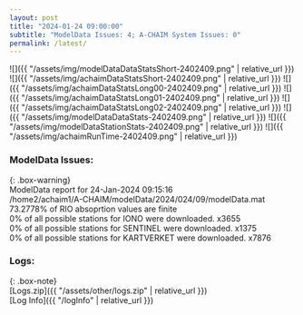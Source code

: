 ```yaml
---
layout: post
title: "2024-01-24 09:00:00"
subtitle: "ModelData Issues: 4; A-CHAIM System Issues: 0"
permalink: /latest/
---
```


![]({{ "/assets/img/modelDataDataStatsShort-2402409.png" | relative_url }})
![]({{ "/assets/img/achaimDataStatsShort-2402409.png" | relative_url }})
![]({{ "/assets/img/achaimDataStatsLong00-2402409.png" | relative_url }})
![]({{ "/assets/img/achaimDataStatsLong01-2402409.png" | relative_url }})
![]({{ "/assets/img/achaimDataStatsLong02-2402409.png" | relative_url }})
![]({{ "/assets/img/modelDataDataStats-2402409.png" | relative_url }})
![]({{ "/assets/img/modelDataStationStats-2402409.png" | relative_url }})
![]({{ "/assets/img/achaimRunTime-2402409.png" | relative_url }})


### ModelData Issues:  
  
{: .box-warning}  
 ModelData report for 24-Jan-2024 09:15:16   
 /home2/achaim1/A-CHAIM/modelData/2024/024/09/modelData.mat   
 73.2778% of RIO absoprtion values are finite   
 0% of all possible stations for IONO were downloaded. x3655   
 0% of all possible stations for SENTINEL were downloaded. x1375   
 0% of all possible stations for KARTVERKET were downloaded. x7876   
  


### Logs:  
  
{: .box-note}  
[Logs.zip]({{ "/assets/other/logs.zip" | relative_url }})  
[Log Info]({{ "/logInfo" | relative_url }})  
